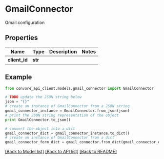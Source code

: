 # GmailConnector

Gmail configuration

## Properties

Name | Type | Description | Notes
------------ | ------------- | ------------- | -------------
**client_id** | **str** |  | 

## Example

```python
from convore_api_client.models.gmail_connector import GmailConnector

# TODO update the JSON string below
json = "{}"
# create an instance of GmailConnector from a JSON string
gmail_connector_instance = GmailConnector.from_json(json)
# print the JSON string representation of the object
print GmailConnector.to_json()

# convert the object into a dict
gmail_connector_dict = gmail_connector_instance.to_dict()
# create an instance of GmailConnector from a dict
gmail_connector_form_dict = gmail_connector.from_dict(gmail_connector_dict)
```
[[Back to Model list]](../README.md#documentation-for-models) [[Back to API list]](../README.md#documentation-for-api-endpoints) [[Back to README]](../README.md)


